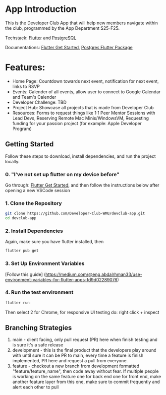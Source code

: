 # App Introduction

This is the Developer Club App that will help new members navigate within the club, programmed by the App Department S25-F25.

Techstack: [Flutter](https://flutter.dev/) and [PostgreSQL](https://www.postgresql.org/)

Documentations: [Flutter Get Started](https://docs.flutter.dev/get-started/install), [Postgres Flutter Package](https://pub.dev/packages/postgres)

# Features:
- Home Page: Countdown towards next event, notification for next event, links to RSVP
- Events: Calender of all events, allow user to connect to Google Calendar and Team's Calender
- Developer Challenge: TBD
- Project Hub: Showcase all projects that is made from Developer Club
- Resources: Forms to request things like 1:1 Peer Mentor Sessions with Lead Devs, Reserving Remote Mac Minis/WindowsVM, Requesting funding for your passion project (for example: Apple Developer Program)

## Getting Started

Follow these steps to download, install dependencies, and run the project locally. 

### 0. "I've not set up flutter on my device before"
Go through: [Flutter Get Started](https://docs.flutter.dev/get-started/install), and then follow the instructions below after opening a new VSCode session

### 1. Clone the Repository

```bash
git clone https://github.com/Developer-Club-WMU/devclub-app.git
cd devclub-app
```

### 2. Install Dependencies

Again, make sure you have flutter installed, then

```bash
flutter pub get
```

### 3. Set Up Environment Variables

[Follow this guide] (https://medium.com/@eng.abdalrhman33/use-environment-variables-for-flutter-apps-fd9d02289076)

### 4. Run the test environment

```bash
flutter run
```
Then select 2 for Chrome, for responsive UI testing do: right click + inspect


## Branching Strategies

1. main - client facing, only pull request (PR) here when finish testing and is sure it's a safe release
2. development - this is the final product that the developers play around with until sure it can be PR to main, every time a feature is finish implemented, PR here and request a pull from everyone.
3. feature - checkout a new branch from development formatted "feature/feature_name", then code away without fear. If multiple people is working on the same feature one for back end one for front end, make another feature layer from this one, make sure to commit frequently and alert each other to pull